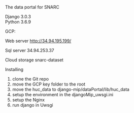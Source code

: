 The data portal for SNARC

Django             3.0.3  
Python             3.6.9


GCP:

Web server http://34.94.195.199/

Sql server 34.94.253.37


Cloud storage snarc-dataset

Installing
1. clone the Git repo
2. move the GCP key folder to the root
3. move the huc_data to django-mip/dataPortal/lib/huc_data
4. setup the environment in the djangoMip_uwsgi.ini
5. setup the Nginx
6. run django in Uwsgi